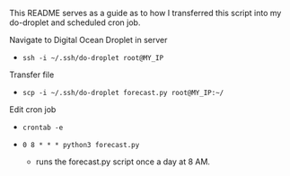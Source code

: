 This README serves as a guide as to how I transferred this script into my do-droplet and scheduled cron job.

Navigate to Digital Ocean Droplet in server
- `ssh -i ~/.ssh/do-droplet root@MY_IP`

Transfer file
- `scp -i ~/.ssh/do-droplet forecast.py root@MY_IP:~/`

Edit cron job
- `crontab -e`

- `0 8 * * * python3 forecast.py`
  - runs the forecast.py script once a day  at 8 AM.
